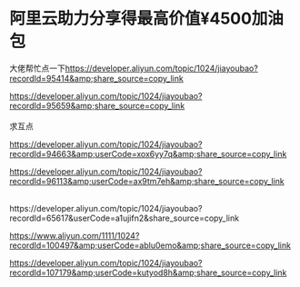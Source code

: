 # 阿里云助力分享得最高价值¥4500加油包


大佬帮忙点一下<a href="https://www.hostloc.com/分享得最高价值¥4500加油包" target="_blank">https://developer.aliyun.com/topic/1024/jiayoubao?recordId=95414&amp;share_source=copy_link</a>

https://developer.aliyun.com/topic/1024/jiayoubao?recordId=95659&amp;share_source=copy_link<br />
<br />
求互点

https://developer.aliyun.com/topic/1024/jiayoubao?recordId=94663&amp;userCode=xox6yy7q&amp;share_source=copy_link

https://developer.aliyun.com/topic/1024/jiayoubao?recordId=96113&amp;userCode=ax9tm7eh&amp;share_source=copy_link<img id="aimg_cvGGv" onclick="zoom(this, this.src, 0, 0, 0)" class="zoom" src="https://cdn.jsdelivr.net/gh/hishis/forum-master/public/images/patch.gif" onmouseover="img_onmouseoverfunc(this)" onload="thumbImg(this)" border="0" alt="" />

<br />
https://developer.aliyun.com/topic/1024/jiayoubao?recordId=65617&amp;userCode=a1ujifn2&amp;share_source=copy_link<br />


https://www.aliyun.com/1111/1024?recordId=100497&amp;userCode=ablu0emo&amp;share_source=copy_link

https://developer.aliyun.com/topic/1024/jiayoubao?recordId=107179&amp;userCode=kutyod8h&amp;share_source=copy_link

